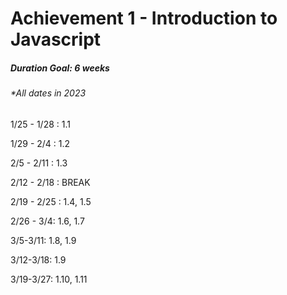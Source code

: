 # Achievement 1 - Introduction to Javascript

##### Duration Goal: 6 weeks
###### \*All dates in 2023

1/25 - 1/28 : 1.1

1/29 - 2/4 : 1.2  

2/5 - 2/11 : 1.3 

2/12 - 2/18 : BREAK 

2/19 - 2/25 : 1.4, 1.5

2/26 - 3/4: 1.6, 1.7

3/5-3/11: 1.8, 1.9

3/12-3/18: 1.9

3/19-3/27: 1.10, 1.11
